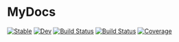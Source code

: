 # MyDocs

[![Stable](https://img.shields.io/badge/docs-stable-blue.svg)](https://YabusameHoulen.github.io/MTDocs.jl/stable/)
[![Dev](https://img.shields.io/badge/docs-dev-blue.svg)](https://YabusameHoulen.github.io/MTDocs.jl/dev/)
[![Build Status](https://github.com/YabusameHoulen/MTDocs.jl/actions/workflows/CI.yml/badge.svg?branch=master)](https://github.com/YabusameHoulen/MTDocs.jl/actions/workflows/CI.yml?query=branch%3Amaster)
[![Build Status](https://app.travis-ci.com/YabusameHoulen/MTDocs.jl.svg?branch=master)](https://app.travis-ci.com/YabusameHoulen/MTDocs.jl)
[![Coverage](https://codecov.io/gh/YabusameHoulen/MTDocs.jl/branch/master/graph/badge.svg)](https://codecov.io/gh/YabusameHoulen/MTDocs.jl)
